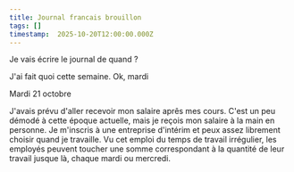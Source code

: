 ```yaml
---
title: Journal francais brouillon
tags: []
timestamp:  2025-10-20T12:00:00.000Z
---
```

Je vais écrire le journal de quand ?

J'ai fait quoi cette semaine. Ok, mardi

Mardi 21 octobre

J'avais prévu d'aller recevoir mon salaire aprês mes cours. C'est un peu démodé à cette époque actuelle, mais je reçois mon salaire à la main en personne. Je m'inscris à une entreprise d'intérim et peux assez librement choisir quand je travaille. Vu cet emploi du temps de travail irrégulier, les employés peuvent toucher une somme correspondant à la quantité de leur travail jusque là,  chaque mardi ou mercredi.
